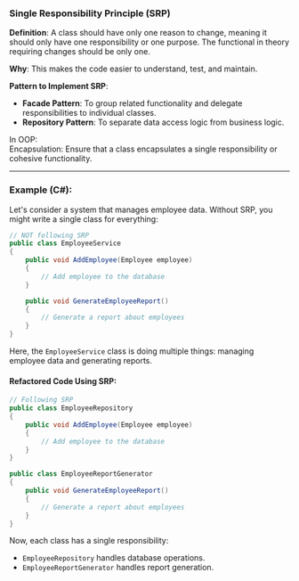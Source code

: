 ﻿### **Single Responsibility Principle (SRP)**
**Definition**: A class should have only one reason to change, meaning it should only have one responsibility or one purpose.
The functional in theory requiring changes should be only one. 

**Why**: This makes the code easier to understand, test, and maintain.

**Pattern to Implement SRP**:
- **Facade Pattern**: To group related functionality and delegate responsibilities to individual classes.
- **Repository Pattern**: To separate data access logic from business logic.

In OOP:  
Encapsulation: Ensure that a class encapsulates a single responsibility or cohesive functionality.

---

### **Example (C#)**:

Let's consider a system that manages employee data. Without SRP, you might write a single class for everything:

```csharp
// NOT following SRP
public class EmployeeService
{
    public void AddEmployee(Employee employee)
    {
        // Add employee to the database
    }

    public void GenerateEmployeeReport()
    {
        // Generate a report about employees
    }
}
```

Here, the `EmployeeService` class is doing multiple things: managing employee data and generating reports.

#### Refactored Code Using SRP:

```csharp
// Following SRP
public class EmployeeRepository
{
    public void AddEmployee(Employee employee)
    {
        // Add employee to the database
    }
}

public class EmployeeReportGenerator
{
    public void GenerateEmployeeReport()
    {
        // Generate a report about employees
    }
}
```

Now, each class has a single responsibility:
- `EmployeeRepository` handles database operations.
- `EmployeeReportGenerator` handles report generation.

